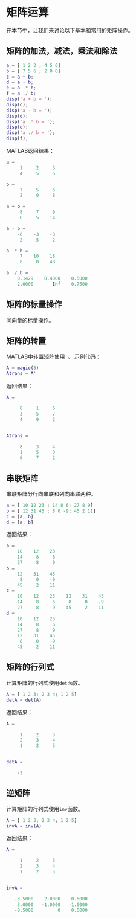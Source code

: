 # 矩阵运算
在本节中，让我们来讨论以下基本和常用的矩阵操作。
## 矩阵的加法，减法，乘法和除法
 ```matlab
a = [ 1 2 3 ; 4 5 6]
b = [ 7 5 6 ; 2 0 8]
c = a + b;
d = a - b;
e = a .* b;
f = a ./ b;
disp('a + b = ');
disp(c); 
disp('a - b = ');
disp(d);
disp('a .* b = ');
disp(e);
disp('a ./ b = ');
disp(f);
```

MATLAB返回结果：
```matlab
a =
     1     2     3
     4     5     6

b =
     7     5     6
     2     0     8

a + b = 
     8     7     9
     6     5    14

a - b = 
    -6    -3    -3
     2     5    -2

a .* b = 
     7    10    18
     8     0    48

a ./ b = 
    0.1429    0.4000    0.5000
    2.0000       Inf    0.7500
```

## 矩阵的标量操作
同向量的标量操作。

## 矩阵的转置
MATLAB中转置矩阵使用`'`。
示例代码：
```matlab
A = magic(3)
Atrans = A'
```

返回结果：
```matlab
A =

     8     1     6
     3     5     7
     4     9     2


Atrans =

     8     3     4
     1     5     9
     6     7     2
```
## 串联矩阵 
串联矩阵分行向串联和列向串联两种。
```matlab
a = [ 10 12 23 ; 14 8 6; 27 8 9]
b = [ 12 31 45 ; 8 0 -9; 45 2 11]
c = [a, b]
d = [a; b]
```

返回结果：
```matlab
a =
    10    12    23
    14     8     6
    27     8     9
b =
    12    31    45
     8     0    -9
    45     2    11
c =
    10    12    23    12    31    45
    14     8     6     8     0    -9
    27     8     9    45     2    11
d =
    10    12    23
    14     8     6
    27     8     9
    12    31    45
     8     0    -9
    45     2    11
```

## 矩阵的行列式

计算矩阵的行列式使用`det`函数。
```matlab
A = [ 1 2 3; 2 3 4; 1 2 5]
detA = det(A)
```

返回结果：
```matlab
A =

     1     2     3
     2     3     4
     1     2     5


detA =

    -2
```

## 逆矩阵
计算矩阵的行列式使用`inv`函数。
```matlab
A = [ 1 2 3; 2 3 4; 1 2 5]
invA = inv(A)
```

返回结果：
```matlab
A =

     1     2     3
     2     3     4
     1     2     5


invA =

   -3.5000    2.0000    0.5000
    3.0000   -1.0000   -1.0000
   -0.5000         0    0.5000
```